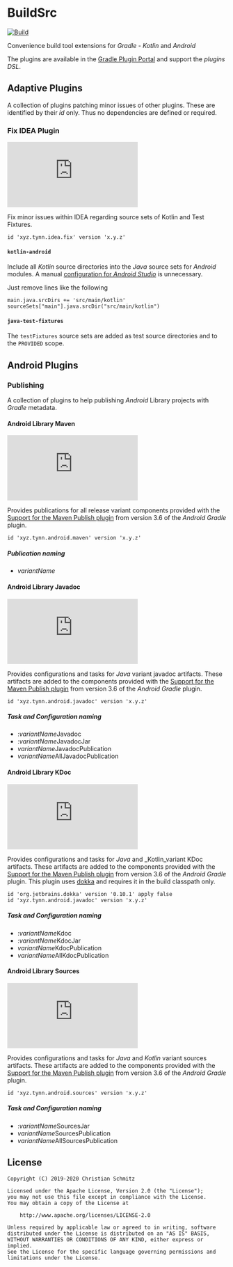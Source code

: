 BuildSrc
========
[![Build][travis-badge]][travis]

Convenience build tool extensions for _Gradle_ - _Kotlin_ and _Android_

The plugins are available in the [Gradle Plugin Portal] and support the
_plugins DSL_.


Adaptive Plugins
----------------

A collection of plugins patching minor issues of other plugins. These are
identified by their _id_ only. Thus no dependencies are defined or required.

### Fix IDEA Plugin
[![Plugin][idea-badge]][idea]

Fix minor issues within IDEA regarding source sets of Kotlin and Test Fixtures.

    id 'xyz.tynn.idea.fix' version 'x.y.z'

#### `kotlin-android`

Include all _Kotlin_ source directories into the _Java_ source sets for
_Android_ modules. A manual [configuration for _Android Studio_][KAS] is
unnecessary.

Just remove lines like the following

    main.java.srcDirs += 'src/main/kotlin'
    sourceSets["main"].java.srcDir("src/main/kotlin")

#### `java-test-fixtures`

The `testFixtures` source sets are added as test source directories and to the
`PROVIDED` scope.


Android Plugins
---------------

### Publishing

A collection of plugins to help publishing _Android_ Library projects with
_Gradle_ metadata.

#### Android Library Maven
[![Plugin][maven-badge]][maven]

Provides publications for all release variant components provided with the
[Support for the Maven Publish plugin] from version 3.6 of the _Android_
_Gradle_ plugin.

    id 'xyz.tynn.android.maven' version 'x.y.z'

##### Publication naming

 * *variantName*

#### Android Library Javadoc
[![Plugin][javadoc-badge]][javadoc]

Provides configurations and tasks for _Java_ variant javadoc artifacts.
These artifacts are added to the components provided with the
[Support for the Maven Publish plugin] from version 3.6 of the _Android_
_Gradle_ plugin.

    id 'xyz.tynn.android.javadoc' version 'x.y.z'

##### Task and Configuration naming

 * :*variantName*Javadoc
 * :*variantName*JavadocJar
 * *variantName*JavadocPublication
 * *variantName*AllJavadocPublication

#### Android Library KDoc
[![Plugin][kdoc-badge]][kdoc]

Provides configurations and tasks for _Java_  and _Kotlin_variant KDoc
artifacts. These artifacts are added to the components provided with the
[Support for the Maven Publish plugin] from version 3.6 of the _Android_
_Gradle_ plugin. This plugin uses [dokka] and requires it in the build
classpath only.

    id 'org.jetbrains.dokka' version '0.10.1' apply false
    id 'xyz.tynn.android.javadoc' version 'x.y.z'

##### Task and Configuration naming

 * :*variantName*Kdoc
 * :*variantName*KdocJar
 * *variantName*KdocPublication
 * *variantName*AllKdocPublication

#### Android Library Sources
[![Plugin][sources-badge]][sources]

Provides configurations and tasks for _Java_ and _Kotlin_ variant sources
artifacts. These artifacts are added to the components provided with the
[Support for the Maven Publish plugin] from version 3.6 of the _Android_
_Gradle_ plugin.

    id 'xyz.tynn.android.sources' version 'x.y.z'

##### Task and Configuration naming

 * :*variantName*SourcesJar
 * *variantName*SourcesPublication
 * *variantName*AllSourcesPublication


License
-------

    Copyright (C) 2019-2020 Christian Schmitz

    Licensed under the Apache License, Version 2.0 (the "License");
    you may not use this file except in compliance with the License.
    You may obtain a copy of the License at

        http://www.apache.org/licenses/LICENSE-2.0

    Unless required by applicable law or agreed to in writing, software
    distributed under the License is distributed on an "AS IS" BASIS,
    WITHOUT WARRANTIES OR CONDITIONS OF ANY KIND, either express or implied.
    See the License for the specific language governing permissions and
    limitations under the License.


  [dokka]: https://github.com/Kotlin/dokka
  [KAS]: https://kotlinlang.org/docs/reference/using-gradle.html#android-studio
  [Gradle Plugin Portal]: https://plugins.gradle.org/
  [Support for the Maven Publish plugin]: https://developer.android.com/studio/preview/features#maven-publish

  [idea]: https://plugins.gradle.org/plugin/xyz.tynn.idea.fix
  [idea-badge]: https://img.shields.io/maven-metadata/v/https/plugins.gradle.org/m2/xyz/tynn/idea/fix/xyz.tynn.idea.fix.gradle.plugin/maven-metadata.xml?label=Plugin&logo=gradle
  [javadoc]: https://plugins.gradle.org/plugin/xyz.tynn.android.javadoc
  [javadoc-badge]: https://img.shields.io/maven-metadata/v/https/plugins.gradle.org/m2/xyz/tynn/android/javadoc/xyz.tynn.android.javadoc.gradle.plugin/maven-metadata.xml?label=Plugin&logo=gradle
  [kdoc]: https://plugins.gradle.org/plugin/xyz.tynn.android.kdoc
  [kdoc-badge]: https://img.shields.io/maven-metadata/v/https/plugins.gradle.org/m2/xyz/tynn/android/kdoc/xyz.tynn.android.kdoc.gradle.plugin/maven-metadata.xml?label=Plugin&logo=gradle
  [maven]: https://plugins.gradle.org/plugin/xyz.tynn.android.maven
  [maven-badge]: https://img.shields.io/maven-metadata/v/https/plugins.gradle.org/m2/xyz/tynn/android/maven/xyz.tynn.android.maven.gradle.plugin/maven-metadata.xml?label=Plugin&logo=gradle
  [sources]: https://plugins.gradle.org/plugin/xyz.tynn.android.sources
  [sources-badge]: https://img.shields.io/maven-metadata/v/https/plugins.gradle.org/m2/xyz/tynn/android/sources/xyz.tynn.android.sources.gradle.plugin/maven-metadata.xml?label=Plugin&logo=gradle
  [travis]: https://travis-ci.com/tynn-xyz/BuildSrc
  [travis-badge]: https://img.shields.io/travis/com/tynn-xyz/BuildSrc.svg?label=Build&logo=travis-ci&logoColor=white
